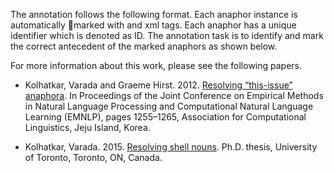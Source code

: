 The annotation follows the following format.
Each anaphor instance is automatically marked with <ANAPHOR> and </ANAPHOR> xml tags. Each anaphor has a
unique identifier which is denoted as ID. The annotation task is to identify and mark the
correct antecedent of the marked anaphors as shown below.

For more information about this work, please see the following papers.

- Kolhatkar, Varada and Graeme Hirst. 2012. [Resolving “this-issue” anaphora](http://www.aclweb.org/anthology/D12-1115).  In Proceedings of the Joint Conference on Empirical Methods in Natural Language Processing and Computational Natural Language Learning (EMNLP), pages 1255–1265, Association for Computational Linguistics, Jeju Island, Korea.

- Kolhatkar, Varada. 2015. [Resolving shell nouns](http://www.cs.toronto.edu/~varada/VaradaHomePage/Home_files/Kolhatkar_Varada_201503_PhD_thesis.pdf). Ph.D. thesis, University of Toronto, Toronto, ON, Canada.

